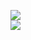 [![](https://img.shields.io/badge/Made%20With-Github%20Spray-lightgrey.svg?style=for-the-badge&logo=github)](https://github.com/Annihil/github-spray#30935)  
[![](https://i.imgur.com/2DrTn0Z.gif)](https://github.com/Annihil/github-spray)
